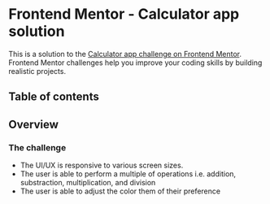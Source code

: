# Frontend Mentor - Calculator app solution

This is a solution to the [Calculator app challenge on Frontend Mentor](https://www.frontendmentor.io/challenges/calculator-app-9lteq5N29). Frontend Mentor challenges help you improve your coding skills by building realistic projects. 

## Table of contents


## Overview

### The challenge
 - The UI/UX is responsive to various screen sizes.
 - The user is able to perform a multiple of operations i.e. addition, substraction, multiplication, and division
 - The user is able to adjust the color them of their preference

